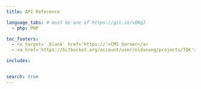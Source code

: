 ```yaml
---
title: API Reference

language_tabs: # must be one of https://git.io/vQNgJ
  - php: PHP

toc_footers:
  - <a target='_blank' href='https://'>CMS Server</a>
  - <a href='https://bitbucket.org/account/user/nldanang/projects/TOK'>MTB Bitbucket</a>

includes:


search: true
---
```

